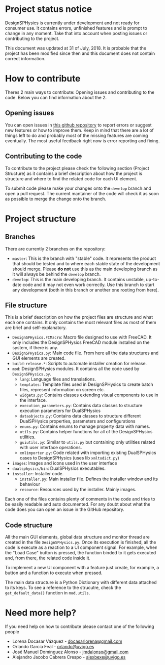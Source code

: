 # Project status notice
DesignSPHysics is currently under development and not ready for consumer use. It contains errors, unfinished features and is prompt to change in any moment. Take that into account when posting issues or contributing to the project.

This document was updated at 31 of July, 2018. It is probable that the project has been modified since then and this document does not contain correct information.

# How to contribute
Theres 2 main ways to contribute: Opening issues and contributing to the code. Below you can find information about the 2.

## Opening issues
You can open issues in [this github repository](https://github.com/DualSPHysics/DesignSPHysics) to report errors or suggest new features or how to improve them. Keep in mind that there are a lot of things left to do and probably most of the missing features are coming eventually. The most useful feedback right now is error reporting and fixing.

## Contributing to the code
To contribute to the project please check the following section (Project Structure) as it contains a brief description about how the project is structure and where to find the related code for each UI element.

To submit code please make your changes onto the `develop` branch and open a pull request. The current mantainer of the code will check it as soon as possible to merge the change onto the branch.

# Project structure
## Branches
There are currently 2 branches on the repository:
- `master`: This is the branch with "stable" code. It represents the product that should be tested and to where each stable state of the development should merge. Please **do not** use this as the main developing branch as it will always be behind the `develop` branch.
- `develop`: This is the main developing branch. It contains unstable, up-to-date code and it may not even work correctly. Use this branch to start any development (both in this branch or another one rooting from here).

## File structure
This is a brief description on how the project files are structure and what each one contains. It only contains the most relevant files as most of them are brief and self-explanatory.
- `DesignSPHysics.FCMacro`: Macro file designed to use with FreeCAD. It only includes the DesignSPHysics FreeCAD module installed on the system, if there is any.
- `DesignSPHysics.py`: Main code file. From here all the data structures and GUI elements are created. 
- `build-release.*`: Scripts to automate installer creation for release.
- `mod`: DesignSPHysics modules. It contains all the code used by `DesignSPHysics.py`.
    - `lang`: Language files and translations.
    - `templates`: Template files used in DesignSPHysics to create batch files, represent information on screen etc.
    - `widgets.py`: Contains classes extending visual components to use in the interface.
    - `execution_parameters.py`: Contains data classes to structure execution parameters for DualSPHysics
    - `dataobjects.py`: Contains data classes to structure different DualSPHysics properties, parameters and configurations
    - `enums.py`: Contains enums to manage property data with names.
    - `utils.py`: Contains helper functions for all of the DesignSPHysics utilities.
    - `guiutils.py`: Similar to `utils.py` but containing only utilities related with user interface operations.
    - `xmlimporter.py`: Code related with importing existing DualSPHysics cases to DesignSPHysics (uses lib `xmltodict.py`)
- `images`: Images and icons used in the user interface
- `dualsphysics/bin`: DualSPHysics executables.
- `installer`: Installer code.
    - `installer.py`: Main installer file. Defines the installer window and its behaviour
    - `resource`: Resources used by the installer. Mainly images.
    
Each one of the files contains plenty of comments in the code and tries to be easily readable and auto documented. For any doubt about what the code does you can open an issue in the GitHub repository.
    
## Code structure
All the main GUI elements, global data structure and monitor thread are created in the file `DesignSPHysics.py`. Once its execution is finished, all the code is execute as a reaction to a UI component signal.
For example, when the "Load Case" button is pressed, the function binded to it gets executed and, from there, the related code inside it.

To implement a new UI component with a feature just create, for example, a button and a function to execute when pressed.

The main data structure is a Python Dictionary with different data attached to its keys. To see a reference to the strucutre, check the `get_default_data()` function in `mod.utils`.

# Need more help?
If you need help on how to contribute please contact one of the following people
- Lorena Docasar Vázquez - docasarlorena@gmail.com
- Orlando García Feal - orlando@uvigo.es
- José Manuel Domínguez Alonso - jmdalonso@gmail.com
- Alejandro Jacobo Cabrera Crespo - alexbexe@uvigo.es

